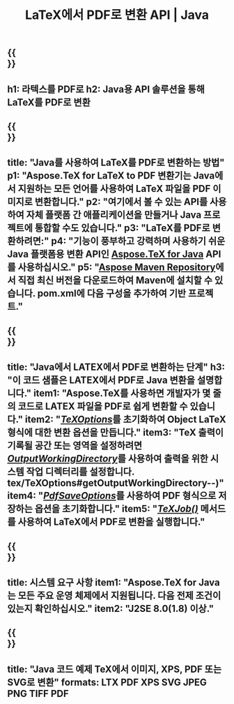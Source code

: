 ﻿---
translation: true
template: /_templates/_conversion-child-java.md
title: LaTeX에서 PDF로 변환 API | Java
description: LaTeX에서 PDF로의 변환 기능. 이 사내 Java 라이브러리를 프로젝트에 통합하거나 크로스 플랫폼 애플리케이션을 사용하여 LaTeX를 PDF로 변환하십시오.
keywords: latex to pdf API 자바, latex2pdf 통합
url: /java/conversion/latex-to-pdf/
family: tex
platformtag: java
feature: conversion
informat: LATEX
outformat: PDF
otherformats: TIFF JPEG PNG PDF
---

{{<section banner>}}
---
h1: 라텍스를 PDF로
h2: Java용 API 솔루션을 통해 LaTeX를 PDF로 변환
---

{{<section overview>}}
---
title: "Java를 사용하여 LaTeX를 PDF로 변환하는 방법"
p1: "Aspose.TeX for LaTeX to PDF 변환기는 Java에서 지원하는 모든 언어를 사용하여 LaTeX 파일을 PDF 이미지로 변환합니다."
p2: "여기에서 볼 수 있는 API를 사용하여 자체 플랫폼 간 애플리케이션을 만들거나 Java 프로젝트에 통합할 수도 있습니다."
p3: "LaTeX를 PDF로 변환하려면:"
p4: "기능이 풍부하고 강력하며 사용하기 쉬운 Java 플랫폼용 변환 API인 [Aspose.TeX for Java](https://products.aspose.com/tex/java) API를 사용하십시오."
p5: "[Aspose Maven Repository](https://repository.aspose.com/tex/)에서 직접 최신 버전을 다운로드하여 Maven에 설치할 수 있습니다. pom.xml에 다음 구성을 추가하여 기반 프로젝트."
---

{{<section feature1>}}
---
title: "Java에서 LATEX에서 PDF로 변환하는 단계"
h3: "이 코드 샘플은 LATEX에서 PDF로 Java 변환을 설명합니다."
item1: "Aspose.TeX를 사용하면 개발자가 몇 줄의 코드로 LATEX 파일을 PDF로 쉽게 변환할 수 있습니다."
item2: "[*TeXOptions*](https://reference.aspose.com/tex/java/com.aspose.tex/TeXOptions)를 초기화하여 Object LaTeX 형식에 대한 변환 옵션을 만듭니다."
item3: "TeX 출력이 기록될 공간 또는 영역을 설정하려면 [*OutputWorkingDirectory*](https://reference.aspose.com/tex/java/com.aspose.aspx)를 사용하여 출력을 위한 시스템 작업 디렉터리를 설정합니다. tex/TeXOptions#getOutputWorkingDirectory--)"
item4: "[*PdfSaveOptions*](https://reference.aspose.com/tex/java/com.aspose.tex.rendering/PdfSaveOptions)를 사용하여 PDF 형식으로 저장하는 옵션을 초기화합니다."
item5: "[*TeXJob()*](https://reference.aspose.com/tex/java/com.aspose.tex/TeXJob) 메서드를 사용하여 LaTeX에서 PDF로 변환을 실행합니다."
---

{{<section feature2>}}
---
title: 시스템 요구 사항
item1: "Aspose.TeX for Java는 모든 주요 운영 체제에서 지원됩니다. 다음 전제 조건이 있는지 확인하십시오."
item2: "J2SE 8.0(1.8) 이상."
---

{{<section widget>}}
---
title: "Java 코드 예제 TeX에서 이미지, XPS, PDF 또는 SVG로 변환"
formats: LTX PDF XPS SVG JPEG PNG TIFF PDF
---
